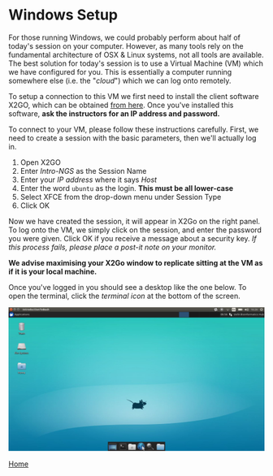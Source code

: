 # Windows Setup

For those running Windows, we could probably perform about half of today's session on your computer.
However, as many tools rely on the fundamental architecture of OSX & Linux systems, not all tools are available.
The best solution for today's session is to use a Virtual Machine (VM) which we have configured for you.
This is essentially a computer running somewhere else (i.e. the "*cloud*") which we can log onto remotely.

To setup a connection to this VM we first need to install the client software X2GO, which can be obtained [from here](https://code.x2go.org/releases/binary-win32/x2goclient/releases/4.1.0.0-2017.03.11/x2goclient-4.1.0.0-2017.03.11-setup.exe).
Once you've installed this software, **ask the instructors for an IP address and password.**

To connect to your VM, please follow these instructions carefully.
First, we need to create a session with the basic parameters, then we'll actually log in.

1. Open X2GO
2. Enter *Intro-NGS* as the Session Name
3. Enter your *IP address* where it says *Host*
4. Enter the word `ubuntu` as the login. **This must be all lower-case**
5. Select XFCE from the drop-down menu under Session Type
6. Click OK

Now we have created the session, it will appear in X2Go on the right panel.
To log onto the VM, we simply click on the session, and enter the password you were given.
Click OK if you receive a message about a security key.
*If this process fails, please place a post-it note on your monitor.*

**We advise maximising your X2Go window to replicate sitting at the VM as if it is your local machine.**

Once you've logged in you should see a desktop like the one below.
To open the terminal, click the *terminal icon* at the bottom of the screen.

![](../images/VM_Desktop.png)


[Home](../)
